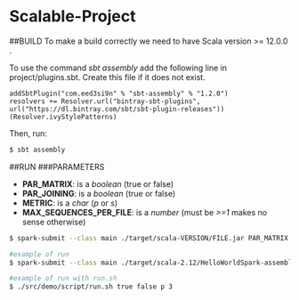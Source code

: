 # Scalable-Project

##BUILD
To make a build correctly we need to have Scala version >= 12.0.0 .

To use the command *sbt assembly* add the following line in project/plugins.sbt. Create this file if it does not exist.
```
addSbtPlugin("com.eed3si9n" % "sbt-assembly" % "1.2.0")
resolvers += Resolver.url("bintray-sbt-plugins", url("https://dl.bintray.com/sbt/sbt-plugin-releases"))(Resolver.ivyStylePatterns)
```
Then, run:
```bash
$ sbt assembly
```

##RUN
###PARAMETERS
* **PAR_MATRIX**: is a *boolean* (true or false)
* **PAR_JOINING**: is a *boolean* (true or false)
* **METRIC**: is a *char* (*p* or *s*)
* **MAX_SEQUENCES_PER_FILE**: is a *number* (must be *>=1* makes no sense otherwise)
```bash
$ spark-submit --class main ./target/scala-VERSION/FILE.jar PAR_MATRIX PAR_JOINING METRIC MAX_SEQUENCES_PER_FILE

#example of run
$ spark-submit --class main ./target/scala-2.12/HelloWorldSpark-assembly-1.0.jar true false p 10

#example of run with run.sh
$ ./src/demo/script/run.sh true false p 3
```


